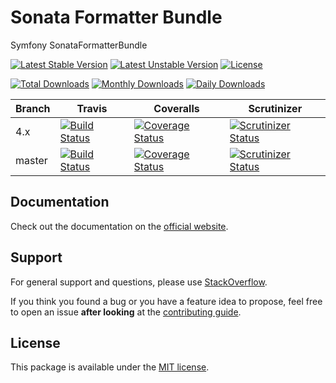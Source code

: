 # Sonata Formatter Bundle

Symfony SonataFormatterBundle

[![Latest Stable Version](https://poser.pugx.org/sonata-project/formatter-bundle/v/stable)](https://packagist.org/packages/sonata-project/formatter-bundle)
[![Latest Unstable Version](https://poser.pugx.org/sonata-project/formatter-bundle/v/unstable)](https://packagist.org/packages/sonata-project/formatter-bundle)
[![License](https://poser.pugx.org/sonata-project/formatter-bundle/license)](https://packagist.org/packages/sonata-project/formatter-bundle)

[![Total Downloads](https://poser.pugx.org/sonata-project/formatter-bundle/downloads)](https://packagist.org/packages/sonata-project/formatter-bundle)
[![Monthly Downloads](https://poser.pugx.org/sonata-project/formatter-bundle/d/monthly)](https://packagist.org/packages/sonata-project/formatter-bundle)
[![Daily Downloads](https://poser.pugx.org/sonata-project/formatter-bundle/d/daily)](https://packagist.org/packages/sonata-project/formatter-bundle)

Branch | Travis | Coveralls | Scrutinizer |
------ | ------ | --------- | ----------- |
4.x   | [![Build Status][travis_stable_badge]][travis_stable_link]     | [![Coverage Status][coveralls_stable_badge]][coveralls_stable_link]     | [![Scrutinizer Status][scrutinizer_stable_badge]][scrutinizer_stable_link] |
master | [![Build Status][travis_unstable_badge]][travis_unstable_link] | [![Coverage Status][coveralls_unstable_badge]][coveralls_unstable_link] | [![Scrutinizer Status][scrutinizer_unstable_badge]][scrutinizer_unstable_link] |

## Documentation

Check out the documentation on the [official website](https://sonata-project.org/bundles/formatter).

## Support

For general support and questions, please use [StackOverflow](http://stackoverflow.com/questions/tagged/sonata).

If you think you found a bug or you have a feature idea to propose, feel free to open an issue
**after looking** at the [contributing guide](CONTRIBUTING.md).

## License

This package is available under the [MIT license](LICENSE).

[travis_stable_badge]: https://travis-ci.org/sonata-project/SonataFormatterBundle.svg?branch=4.x
[travis_stable_link]: https://travis-ci.org/sonata-project/SonataFormatterBundle
[travis_unstable_badge]: https://travis-ci.org/sonata-project/SonataFormatterBundle.svg?branch=master
[travis_unstable_link]: https://travis-ci.org/sonata-project/SonataFormatterBundle

[coveralls_stable_badge]: https://coveralls.io/repos/github/sonata-project/SonataFormatterBundle/badge.svg?branch=4.x
[coveralls_stable_link]: https://coveralls.io/github/sonata-project/SonataFormatterBundle?branch=4.x
[coveralls_unstable_badge]: https://coveralls.io/repos/github/sonata-project/SonataFormatterBundle/badge.svg?branch=master
[coveralls_unstable_link]: https://coveralls.io/github/sonata-project/SonataFormatterBundle?branch=master

[scrutinizer_stable_badge]: https://scrutinizer-ci.com/g/sonata-project/SonataFormatterBundle/badges/quality-score.png?b=4.x
[scrutinizer_stable_link]: https://scrutinizer-ci.com/g/sonata-project/SonataFormatterBundle/?branch=4.x
[scrutinizer_unstable_badge]: https://scrutinizer-ci.com/g/sonata-project/SonataFormatterBundle/badges/quality-score.png?b=master
[scrutinizer_unstable_link]: https://scrutinizer-ci.com/g/sonata-project/SonataFormatterBundle/?branch=master
